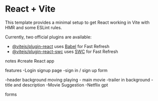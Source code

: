 # React + Vite

This template provides a minimal setup to get React working in Vite with HMR and some ESLint rules.

Currently, two official plugins are available:

- [@vitejs/plugin-react](https://github.com/vitejs/vite-plugin-react/blob/main/packages/plugin-react/README.md) uses [Babel](https://babeljs.io/) for Fast Refresh
- [@vitejs/plugin-react-swc](https://github.com/vitejs/vite-plugin-react-swc) uses [SWC](https://swc.rs/) for Fast Refresh

notes 
    #create React app 

features 
-Login signup page 
    -sign in / sign up form 

-header background moving playing 
    - main movie 
        -trailer in background 
        -title and description
        -Movie Suggestion 
-Netflix gpt 

forms 

